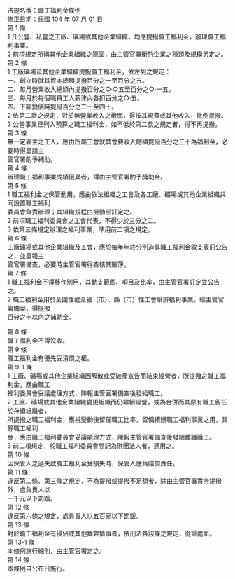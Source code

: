 法規名稱：職工福利金條例  
修正日期：民國 104 年 07 月 01 日  
第 1 條  
1 凡公營、私營之工廠、礦場或其他企業組織，均應提撥職工福利金，辦理職工福利事業。  
2 前項規定所稱其他企業組織之範圍，由主管官署衡酌企業之種類及規模另定之。  
第 2 條  
1 工廠礦場及其他企業組織提撥職工福利金，依左列之規定：  
一、創立時就其資本總額提撥百分之一至百分之五。  
二、每月營業收入總額內提撥百分之○‧○五至百分之○‧一五。  
三、每月於每個職員工人薪津內各扣百分之○‧五。  
四、下腳變價時提撥百分之二十至四十。  
2 依第二款之規定，對於無營業收入之機關，得按其規費或其他收入，比例提撥。  
3 公營事業已列入預算之職工福利金，如不低於第二款之規定者，得不再提撥。  
第 3 條  
無一定雇主之工人，應由所屬工會就其會費收入總額提撥百分之三十為福利金，必要時得呈請主  
管官署酌予補助。  
第 4 條  
辦理職工福利事業成績優異者，得由主管官署酌予獎助金。  
第 5 條  
1 職工福利金之保管動用，應由依法組織之工會及各工廠、礦場或其他企業組織共同設置職工福利  
委員會負責辦理；其組織規程由勞動部訂定之。  
2 前項職工福利委員會之工會代表，不得少於三分之二。  
3 依第三條規定辦理之福利事業，準用前二項之規定。  
第 6 條  
工廠礦場或其他企業組織及工會，應於每年年終分別造具職工福利金收支表冊公告之，並呈報主  
管官署備查，必要時主管官署得查核其賬簿。  
第 7 條  
1 職工福利金不得移作別用，其動支範圍、項目及比率，由主管官署訂定並公告之。  
2 職工福利金用於全國性或全省（市）、縣（市）性工會舉辦福利事業，經主管官署備案，得提撥  
百分之十以內之補助金。  


第 8 條  
職工福利金不得沒收。  
第 9 條  
職工福利金有優先受清償之權。  
第 9-1 條  
1 工廠、礦場或其他企業組織因解散或受破產宣告而結束經營者，所提撥之職工福利金，應由職工  
福利委員會妥議處理方式，陳報主管官署備查後發給職工。  
2 工廠、礦場或其他企業組織變更組織而仍繼續經營，或為合併而其原有職工留任於存續組織者，  
所提撥之職工福利金，應視變動後留任職工比率，留備續辦職工福利事業之用，其餘職工福利  
金，應由職工福利委員會妥議處理方式，陳報主管官署備查後發給離職職工。  
3 前二項規定，於職工福利委員會登記為財團法人者，適用之。  
第 10 條  
因保管人之過失致職工福利金受損失時，保管人應負賠償責任。  
第 11 條  
違反第二條、第三條之規定，不為提撥或提撥不足額者，除由主管官署責令提撥外，處負責人以  
一千元以下罰鍰。  
第 12 條  
違反第六條之規定，處負責人以五百元以下罰鍰。  
第 13 條  
對於職工福利金有侵佔或其他舞弊情事者，依刑法各該條之規定，從重處斷。  
第 13-1 條  
本條例施行細則，由主管官署定之。  
第 14 條  
本條例自公布日施行。  



